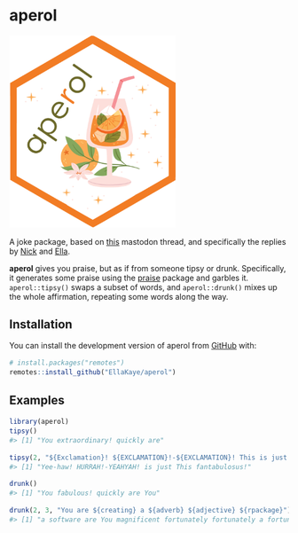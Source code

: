 
<!-- README.md is generated from README.Rmd. Please edit that file -->

# aperol

<img src=aperol_hex.png width="300">

A joke package, based on
[this](https://fosstodon.org/@kellybodwin/112769186345818866) mastodon
thread, and specifically the replies by
[Nick](https://aus.social/@njtierney/112770398923583882) and
[Ella](https://fosstodon.org/@ellakaye/112771757956362352).

<!-- badges: start -->
<!-- badges: end -->

**aperol** gives you praise, but as if from someone tipsy or drunk.
Specifically, it generates some praise using the
[praise](https://github.com/rladies/praise) package and garbles it.
`aperol::tipsy()` swaps a subset of words, and `aperol::drunk()` mixes
up the whole affirmation, repeating some words along the way.

## Installation

You can install the development version of aperol from
[GitHub](https://github.com/) with:

``` r
# install.packages("remotes")
remotes::install_github("EllaKaye/aperol")
```

## Examples

``` r
library(aperol)
tipsy()
#> [1] "You extraordinary! quickly are"
```

``` r
tipsy(2, "${Exclamation}! ${EXCLAMATION}!-${EXCLAMATION}! This is just ${adjective}!")
#> [1] "Yee-haw! HURRAH!-YEAHYAH! is just This fantabulosus!"
```

``` r
drunk()
#> [1] "You fabulous! quickly are You"
```

``` r
drunk(2, 3, "You are ${creating} a ${adverb} ${adjective} ${rpackage}")
#> [1] "a software are You magnificent fortunately fortunately a fortunately a making"
```
